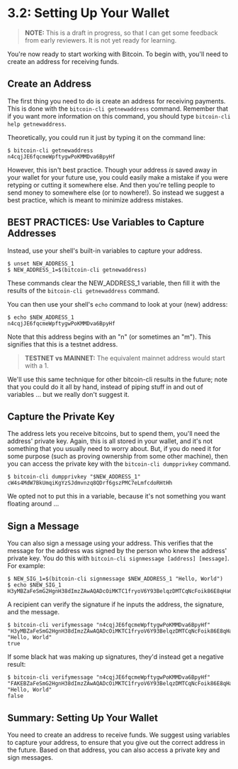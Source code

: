 # 3.2: Setting Up Your Wallet

> **NOTE:** This is a draft in progress, so that I can get some feedback from early reviewers. It is not yet ready for learning.

You're now ready to start working with Bitcoin. To begin with, you'll need to create an address for receiving funds.

## Create an Address

The first thing you need to do is create an address for receiving payments. This is done with the `bitcoin-cli getnewaddress` command. Remember that if you want more information on this command, you should type `bitcoin-cli help getnewaddress`.

Theoretically, you could run it just by typing it on the command line:
```
$ bitcoin-cli getnewaddress
n4cqjJE6fqcmeWpftygwPoKMMDva6BpyHf
```
However, this isn't best practice. Though your address _is_ saved away in your wallet for your future use, you could easily make a mistake if you were retyping or cutting it somewhere else. And then you're telling people to send money to somewhere else (or to nowhere!). So instead we suggest a best practice, which is meant to minimize address mistakes.

## BEST PRACTICES: Use Variables to Capture Addresses

Instead, use your shell's built-in variables to capture your address.
```
$ unset NEW_ADDRESS_1
$ NEW_ADDRESS_1=$(bitcoin-cli getnewaddress)
```
These commands clear the NEW_ADDRESS_1 variable, then fill it with the results of the `bitcoin-cli getnewaddress` command.

You can then use your shell's `echo` command to look at your (new) address:
```
$ echo $NEW_ADDRESS_1
n4cqjJE6fqcmeWpftygwPoKMMDva6BpyHf
```
Note that this address begins with an "n" (or sometimes an "m"). This signifies that this is a testnet address. 

> **TESTNET vs MAINNET:** The equivalent mainnet address would start with a 1.

We'll use this same technique for other bitcoin-cli results in the future; note that you could do it all by hand, instead of piping stuff in and out of variables ... but we really don't suggest it.

## Capture the Private Key

The address lets you receive bitcoins, but to spend them, you'll need the address' private key. Again, this is all stored in your wallet, and it's not something that you usually need to worry about. But, if you do need it for some purpose (such as proving ownership from some other machine), then you can access the private key with the `bitcoin-cli dumpprivkey` command.
```
$ bitcoin-cli dumpprivkey "$NEW_ADDRESS_1"
cW4s4MdW7BkUmqiKgYzSJdmvnzq8QDrf6gszPMC7eLmfcdoRHtHh
```
We opted not to put this in a variable, because it's not something you want floating around ...

## Sign a Message

You can also sign a message using your address. This verifies that the message for the address was signed by the person who knew the address' private key. You do this with `bitcoin-cli signmessage [address] [message]`. For example:
```
$ NEW_SIG_1=$(bitcoin-cli signmessage $NEW_ADDRESS_1 "Hello, World")
$ echo $NEW_SIG_1
H3yMBZaFeSmG2HgnH38dImzZAwAQADcOiMKTC1fryoV6Y93BelqzDMTCqNcFoik86E8qHa6o3FCmTsxWD7Wa5YY=
```
 A recipient can verify the signature if he inputs the address, the signature, and the message.
```
$ bitcoin-cli verifymessage "n4cqjJE6fqcmeWpftygwPoKMMDva6BpyHf" "H3yMBZaFeSmG2HgnH38dImzZAwAQADcOiMKTC1fryoV6Y93BelqzDMTCqNcFoik86E8qHa6o3FCmTsxWD7Wa5YY=" "Hello, World"
true
```
If some black hat was making up signatures, they'd instead get a negative result:
```
$ bitcoin-cli verifymessage "n4cqjJE6fqcmeWpftygwPoKMMDva6BpyHf" "FAKEBZaFeSmG2HgnH38dImzZAwAQADcOiMKTC1fryoV6Y93BelqzDMTCqNcFoik86E8qHa6o3FCmTsxWD7Wa5YY=" "Hello, World"
false
```

## Summary: Setting Up Your Wallet

You need to create an address to receive funds. We suggest using variables to capture your address, to ensure that you give out the correct address in the future. Based on that address, you can also access a private key and sign messages.

